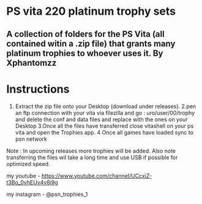 # PS vita 220 platinum trophy sets
A collection of folders for the PS Vita (all contained witin a .zip file) that grants many platinum trophies to whoever uses it.
By Xphantomzz
-----------------
# Instructions 
1. Extract the zip file onto your Desktop (download under releases).
2.pen an ftp connection with your vita via filezilla and go : uro/user/00/trophy and delete the conf and data files and replace with the ones on your Desktop
3.Once all the files have transferred close vitashell on your ps vita and open the Trophies app.
4 Once all games have loaded sync to psn network 
      
Note : In upcoming releases more trophies will be added. Also note transferring the files wil take a long time and use USB if possible for optimized speed.
               
               
 my youtube - https://www.youtube.com/channel/UCcxiZ-t3Bo_0vhEUv4v8i9g
 
 my instagram - @psn_trophies_1
